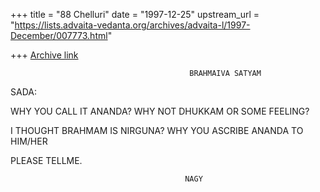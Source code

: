+++
title = "88 Chelluri"
date = "1997-12-25"
upstream_url = "https://lists.advaita-vedanta.org/archives/advaita-l/1997-December/007773.html"

+++
[Archive link](https://lists.advaita-vedanta.org/archives/advaita-l/1997-December/007773.html)

                                            BRAHMAIVA SATYAM

SADA:

WHY YOU CALL IT ANANDA?   WHY NOT DHUKKAM OR SOME FEELING?

I THOUGHT BRAHMAM IS NIRGUNA? WHY YOU ASCRIBE ANANDA TO HIM/HER

PLEASE TELLME.

                                           NAGY

